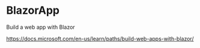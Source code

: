 # BlazorApp
Build a web app with Blazor

https://docs.microsoft.com/en-us/learn/paths/build-web-apps-with-blazor/

